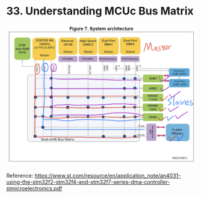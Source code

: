 # 33. Understanding MCUc Bus Matrix



![01](https://github.com/knightsummon/Mastering-Microcontroller-and-Embedded-Driver-Development/blob/main/8.%20MCU%20Bus%20Interface/33.%20Understanding%20MCUc%20Bus%20Matrix.assets/01.jpg)

Reference: https://www.st.com/resource/en/application_note/an4031-using-the-stm32f2-stm32f4-and-stm32f7-series-dma-controller-stmicroelectronics.pdf
